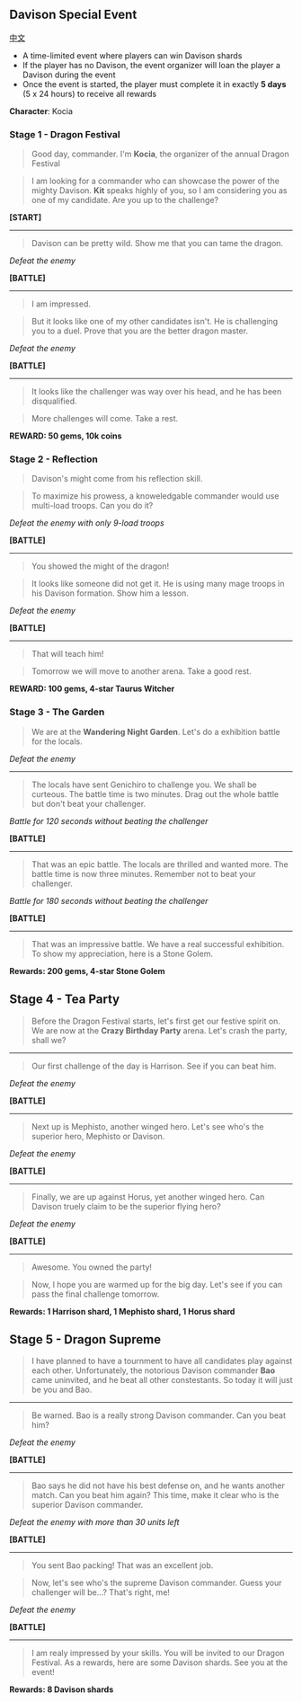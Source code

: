 ## Davison Special Event

[中文](special-event-davison.zh.md)

* A time-limited event where players can win Davison shards
* If the player has no Davison, the event organizer will loan the player a Davison during the event
* Once the event is started, the player must complete it in exactly **5 days** (5 x 24 hours) to receive all rewards

**Character**: Kocia

### Stage 1 - Dragon Festival

> Good day, commander. I'm **Kocia**, the organizer of the annual Dragon Festival

> I am looking for a commander who can showcase the power of the mighty Davison.
> **Kit** speaks highly of you, so I am considering you as one of my candidate.
> Are you up to the challenge?
 
**[START]**

----
> Davison can be pretty wild. Show me that you can tame the dragon.

*Defeat the enemy*

**[BATTLE]**

----
> I am impressed.

> But it looks like one of my other candidates isn't. He is challenging
> you to a duel. Prove that you are the better dragon master.

*Defeat the enemy*

**[BATTLE]**

----
> It looks like the challenger was way over his head, and he has
> been disqualified.

> More challenges will come. Take a rest.

**REWARD: 50 gems, 10k coins**

### Stage 2 - Reflection

> Davison's might come from his reflection skill.

> To maximize his prowess, a knoweledgable commander would use multi-load troops.
> Can you do it?

*Defeat the enemy with only 9-load troops*

**[BATTLE]**

----
> You showed the might of the dragon!

> It looks like someone did not get it. He is using many mage troops in his
> Davison formation. Show him a lesson.

*Defeat the enemy*

**[BATTLE]**

----
> That will teach him!

> Tomorrow we will move to another arena. Take a good rest.
 
**REWARD: 100 gems, 4-star Taurus Witcher**

### Stage 3 - The Garden

> We are at the **Wandering Night Garden**. Let's do a exhibition battle for the locals.

*Defeat the enemy*

----

> The locals have sent Genichiro to challenge you. We shall be curteous.
> The battle time is two minutes. Drag out the whole battle but don't beat your challenger.

*Battle for 120 seconds without beating the challenger*

**[BATTLE]**

----

> That was an epic battle. The locals are thrilled and wanted more.
> The battle time is now three minutes. Remember not to beat your challenger.

*Battle for 180 seconds without beating the challenger*

**[BATTLE]**

----

> That was an impressive battle. We have a real successful exhibition.
> To show my appreciation, here is a Stone Golem.

**Rewards: 200 gems, 4-star Stone Golem**

## Stage 4 - Tea Party

> Before the Dragon Festival starts, let's first get our festive spirit on.
> We are now at the **Crazy Birthday Party** arena. Let's crash the party, shall we?

----

> Our first challenge of the day is Harrison. See if you can beat him.

*Defeat the enemy*

**[BATTLE]**

----

> Next up is Mephisto, another winged hero. Let's see who's the superior hero,
> Mephisto or Davison.

*Defeat the enemy*

**[BATTLE]**

----

> Finally, we are up against Horus, yet another winged hero. Can Davison truely
> claim to be the superior flying hero?

*Defeat the enemy*

**[BATTLE]**

----

> Awesome. You owned the party!

> Now, I hope you are warmed up for the big day. Let's see if you can pass the
> final challenge tomorrow.

**Rewards: 1 Harrison shard, 1 Mephisto shard, 1 Horus shard**

## Stage 5 - Dragon Supreme

> I have planned to have a tournment to have all candidates play against each
> other. Unfortunately, the notorious Davison commander **Bao** came uninvited,
> and he beat all other constestants. So today it will just be you and Bao.

----

> Be warned. Bao is a really strong Davison commander. Can you beat him?

*Defeat the enemy*

**[BATTLE]**

----

> Bao says he did not have his best defense on, and he wants another match.
> Can you beat him again? This time, make it clear who is the superior Davison commander.

*Defeat the enemy with more than 30 units left*

**[BATTLE]**

----

> You sent Bao packing! That was an excellent job.

> Now, let's see who's the supreme Davison commander.
> Guess your challenger will be...? That's right, me!

*Defeat the enemy*

**[BATTLE]**

----

> I am realy impressed by your skills. You will be invited to our Dragon Festival.
> As a rewards, here are some Davison shards. See you at the event!

**Rewards: 8 Davison shards**

